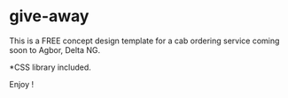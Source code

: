 # give-away
This is a FREE concept design template for a cab ordering service coming soon to Agbor, Delta NG. 

*CSS library included.

Enjoy !
